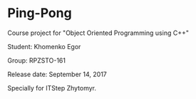 # Ping-Pong
Course project for "Object Oriented Programming using C++"

Student: Khomenko Egor

Group: RPZSTO-161

Release date: September 14, 2017

Specially for ITStep Zhytomyr.
